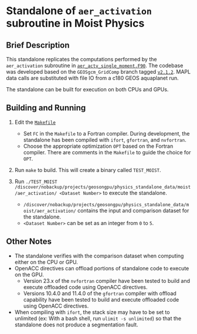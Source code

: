 # Standalone of `aer_activation` subroutine in Moist Physics

## Brief Description

This standalone replicates the computations performed by the `aer_activation` subroutine in [`aer_actv_single_moment.F90`](https://github.com/GEOS-ESM/GEOSgcm_GridComp/blob/v2.1.2/GEOSagcm_GridComp/GEOSphysics_GridComp/GEOSmoist_GridComp/aer_actv_single_moment.F90#L39).  The codebase was developed based on the `GEOSgcm_GridComp` branch tagged [`v2.1.2`](https://github.com/GEOS-ESM/GEOSgcm_GridComp/tree/v2.1.2).  MAPL data calls are substituted with file IO from a c180 GEOS aquaplanet run.  

The standalone can be built for execution on both CPUs and GPUs.

## Building and Running

1. Edit the [`Makefile`](https://github.com/GEOS-ESM/GEOSgcm_GridComp/blob/orphan/openacc/moist/aer_activation/Makefile)
    - Set `FC` in the `Makefile` to a Fortran compiler.  During development, the standalone has been compiled with `ifort`, `gfortran`, and `nvfortran`.
    - Choose the appropriate optimization `OPT` based on the Fortran compiler.  There are comments in the `Makefile` to guide the choice for `OPT`.

2. Run `make` to build.  This will create a binary called `TEST_MOIST`.

3. Run `./TEST_MOIST /discover/nobackup/projects/geosongpu/physics_standalone_data/moist/aer_activation/ <Dataset Number>` to execute the standalone.
    - `/discover/nobackup/projects/geosongpu/physics_standalone_data/moist/aer_activation/` contains the input and comparison dataset for the standalone.
    - `<Dataset Number>` can be set as an integer from `0` to `5`.

## Other Notes
- The standalone verifies with the comparison dataset when computing either on the CPU or GPU.
- OpenACC directives can offload portions of standalone code to execute on the GPU.
    - Version 23.x of the `nvfortran` compiler have been tested to build and execute offloaded code using OpenACC directives.
    - Versions 10.4.0 and 11.4.0 of the `gfortran` compiler with offload capability have been tested to build and execute offloaded code using OpenACC directives.
- When compiling with `ifort`, the stack size may have to be set to unlimited (ex: With a bash shell, run `ulimit -s unlimited`) so that the standalone does not produce a segmentation fault.
